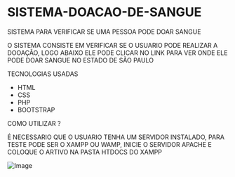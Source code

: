 # SISTEMA-DOACAO-DE-SANGUE
SISTEMA PARA VERIFICAR SE UMA PESSOA PODE DOAR SANGUE

O SISTEMA CONSISTE EM VERIFICAR SE O USUARIO PODE REALIZAR A DOOAÇÃO, LOGO ABAIXO ELE PODE CLICAR NO LINK PARA VER ONDE ELE PODE DOAR SANGUE NO ESTADO DE SÃO PAULO

TECNOLOGIAS USADAS

- HTML
- CSS
- PHP
- BOOTSTRAP

COMO UTILIZAR ?

É NECESSARIO QUE O USUARIO TENHA UM SERVIDOR INSTALADO, PARA TESTE PODE SER O XAMPP OU WAMP, INICIE O SERVIDOR APACHE E COLOQUE O ARTIVO NA PASTA HTDOCS DO XAMPP

![Image](https://github.com/user-attachments/assets/f401cd91-080d-4765-b162-b48fc76139ee)
